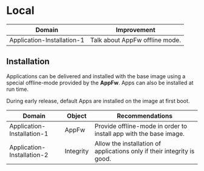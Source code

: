# Local

<!-- section-todo -->

Domain                     | Improvement
-------------------------- | ------------------------------
Application-Installation-1 | Talk about AppFw offline mode.

<!-- end-section-todo -->

## Installation

Applications can be delivered and installed with the base image using a special
offline-mode provided by the **AppFw**. Apps can also be installed at run time.

<!-- section-note -->

During early release, default Apps are installed on the image at first boot.

<!-- end-section-note -->

<!-- section-config -->

Domain                     | Object    | Recommendations
-------------------------- | --------- | -----------------------------------------------------------------------
Application-Installation-1 | AppFw     | Provide offline-mode in order to install app with the base image.
Application-Installation-2 | Integrity | Allow the installation of applications only if their integrity is good.

<!-- end-section-config -->
